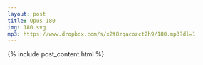 ```yaml
---
layout: post
title: Opus 180
img: 180.svg
mp3: https://www.dropbox.com/s/x2t8zqacozct2h9/180.mp3?dl=1
---
```


{% include post_content.html %}
